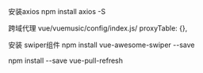 安装axios npm install axios -S

跨域代理 vue/vuemusic/config/index.js/ proxyTable: {},

安装 swiper组件 npm install vue-awesome-swiper --save

npm install --save vue-pull-refresh
